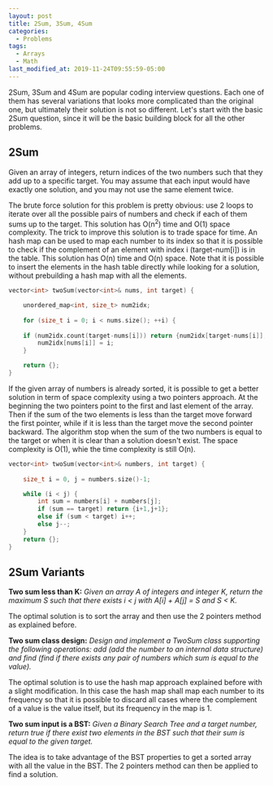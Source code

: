```yaml
---
layout: post
title: 2Sum, 3Sum, 4Sum
categories:
  - Problems
tags:
  - Arrays
  - Math
last_modified_at: 2019-11-24T09:55:59-05:00
---
```


2Sum, 3Sum and 4Sum are popular coding interview questions. Each one of them has several variations that looks more complicated than the original one, but ultimately their solution is not so different. Let's start with the basic 2Sum question, since it will be the basic building block for all the other problems.

## 2Sum

Given an array of integers, return indices of the two numbers such that they add up to a specific target. You may assume that each input would have exactly one solution, and you may not use the same element twice.

The brute force solution for this problem is pretty obvious: use 2 loops to iterate over all the possible pairs of numbers and check if each of them sums up to the target. This solution has O(n<sup>2</sup>) time and O(1) space complexity. The trick to improve this solution is to trade space for time. An hash map can be used to map each number to its index so that it is possible to check if the complement of an element with index i (target-num[i]) is in the table. This solution has O(n) time and O(n) space. Note that it is possible to insert the elements in the hash table directly while looking for a solution, without prebuilding a hash map with all the elements.
	
```cpp
vector<int> twoSum(vector<int>& nums, int target) {

	unordered_map<int, size_t> num2idx;
        
	for (size_t i = 0; i < nums.size(); ++i) {
            
	if (num2idx.count(target-nums[i])) return {num2idx[target-nums[i]],i};            
		num2idx[nums[i]] = i;
	}

	return {};
}

```

If the given array of numbers is already sorted, it is possible to get a better solution in term of space complexity using a two pointers approach. At the beginning the two pointers point to the first and last element of the array. Then if the sum of the two elements is less than the target move forward the first pointer, while if it is less than the target move the second pointer backward. The algorithm stop when the sum of the two numbers is equal to the target or when it is clear than a solution doesn't exist. The space complexity is O(1), whie the time complexity is still O(n).

```cpp
vector<int> twoSum(vector<int>& numbers, int target) {
        
	size_t i = 0, j = numbers.size()-1;

	while (i < j) {            
		int sum = numbers[i] + numbers[j];
		if (sum == target) return {i+1,j+1};
		else if (sum < target) i++;
		else j--;
	}
	return {};
}

```

## 2Sum Variants

**Two sum less than K:** *Given an array A of integers and integer K, return the maximum S such that there exists i < j with A[i] + A[j] = S and S < K.*

The optimal solution is to sort the array and then use the 2 pointers method as explained before.

**Two sum class design:** *Design and implement a TwoSum class supporting the following operations: add (add the number to an internal data structure) and find (find if there exists any pair of numbers which sum is equal to the value).*

The optimal solution is to use the hash map approach explained before with a slight modification. In this case the hash map shall map each number to its frequency so that it is possible to discard all cases where the complement of a value is the value itself, but its frequency in the map is 1.

**Two sum input is a BST:** *Given a Binary Search Tree and a target number, return true if there exist two elements in the BST such that their sum is equal to the given target.*

The idea is to take advantage of the BST properties to get a sorted array with all the value in the BST. The 2 pointers method can then be applied to find a solution.

